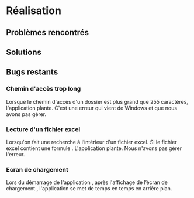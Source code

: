 # Réalisation

## Problèmes rencontrés



## Solutions

## Bugs restants

### Chemin d'accès trop long 

Lorsque le chemin d'accès d'un dossier est plus grand que 255 caractères, l'application plante. C'est une erreur qui vient de Windows et que nous avons pas gérer.

### Lecture d'un fichier excel 

Lorsqu'on fait une recherche à l’intérieur d'un fichier excel. Si le fichier excel contient une formule . L'application plante. Nous n'avons pas gérer l'erreur.

### Ecran de chargement

Lors du démarrage de l'application , après l'affichage de l’écran de chargement , l'application se met de temps en temps en arrière plan.




